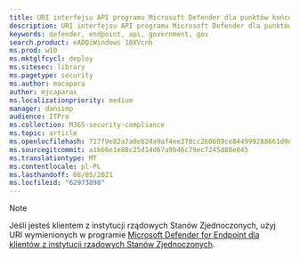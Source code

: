 ```yaml
---
title: URI interfejsu API programu Microsoft Defender dla punktów końcowych dla instytucji rządowych Stanów Zjednoczonych
description: URI interfejsu API programu Microsoft Defender dla punktów końcowych dla instytucji rządowych Stanów Zjednoczonych
keywords: defender, endpoint, api, government, gov
search.product: eADQiWindows 10XVcnh
ms.prod: w10
ms.mktglfcycl: deploy
ms.sitesec: library
ms.pagetype: security
ms.author: macapara
author: mjcaparas
ms.localizationpriority: medium
manager: dansimp
audience: ITPro
ms.collection: M365-security-compliance
ms.topic: article
ms.openlocfilehash: 717f9e82a7a0eb24a9af4ee378cc260609ce844999288661d9d3b8008f87cd05
ms.sourcegitcommit: a1b66e1e80c25d14d67a9b46c79ec7245d88e045
ms.translationtype: MT
ms.contentlocale: pl-PL
ms.lasthandoff: 08/05/2021
ms.locfileid: "62973898"
---
```

>[!NOTE]
>Jeśli jesteś klientem z instytucji rządowych Stanów Zjednoczonych, użyj URI wymienionych w programie [Microsoft Defender for Endpoint dla klientów z instytucji rządowych Stanów Zjednoczonych](/microsoft-365/security/defender-endpoint/gov#api).
